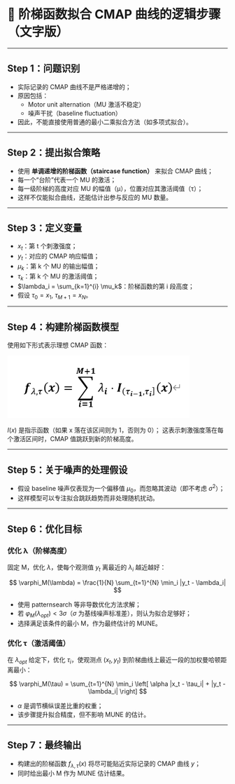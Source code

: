 
# 🧩 阶梯函数拟合 CMAP 曲线的逻辑步骤（文字版）

---

## Step 1：问题识别
- 实际记录的 CMAP 曲线不是严格递增的；
- 原因包括：
  - Motor unit alternation（MU 激活不稳定）
  - 噪声干扰（baseline fluctuation）
- 因此，不能直接使用普通的最小二乘拟合方法（如多项式拟合）。

---

## Step 2：提出拟合策略
- 使用 **单调递增的阶梯函数（staircase function）** 来拟合 CMAP 曲线；
- 每一个“台阶”代表一个 MU 的激活；
- 每一级阶梯的高度对应 MU 的幅值（μ），位置对应其激活阈值（τ）；
- 这样不仅能拟合曲线，还能估计出参与反应的 MU 数量。

---

## Step 3：定义变量
- $x_t$：第 t 个刺激强度；
- $y_t$：对应的 CMAP 响应幅值；
- $\mu_k$：第 k 个 MU 的输出幅值；
- $\tau_k$：第 k 个 MU 的激活阈值；
- $\lambda_i = \sum_{k=1}^{i} \mu_k$：阶梯函数的第 i 段高度；
- 假设 $\tau_0 = x_1$, $\tau_{M+1} = x_N$。

---

## Step 4：构建阶梯函数模型
使用如下形式表示理想 CMAP 函数：

![公式说明](image.png)
  
${I}(x)$ 是指示函数（如果 x 落在该区间则为 1，否则为 0）；
这表示刺激强度落在每个激活区间时，CMAP 值跳跃到新的阶梯高度。


---

## Step 5：关于噪声的处理假设
- 假设 baseline 噪声仅表现为一个偏移值 $\mu_0$，而忽略其波动（即不考虑 $\sigma^2$）；
- 这样模型可以专注拟合跳跃趋势而非处理随机扰动。

---

## Step 6：优化目标

### 优化 λ（阶梯高度）
固定 M，优化 $\lambda$，使每个观测值 $y_t$ 离最近的 $\lambda_i$ 越近越好：

$$
\varphi_M(\lambda) = \frac{1}{N} \sum_{t=1}^{N} \min_i |y_t - \lambda_i|
$$

- 使用 patternsearch 等非导数优化方法求解；
- 若 $\varphi_M(\lambda_{opt}) < 3\sigma$（$\sigma$ 为基线噪声标准差），则认为拟合足够好；
- 选择满足该条件的最小 M，作为最终估计的 MUNE。

### 优化 τ（激活阈值）

在 $\lambda_{opt}$ 给定下，优化 $\tau_i$，使观测点 $(x_t, y_t)$ 到阶梯曲线上最近一段的加权曼哈顿距离最小：

$$
\varphi_M(\tau) = \sum_{t=1}^{N} \min_i \left[ \alpha |x_t - \tau_i| + |y_t - \lambda_i| \right]
$$

- $\alpha$ 是调节横纵误差比重的权重；
- 该步骤提升拟合精度，但不影响 MUNE 的估计。

---

## Step 7：最终输出
- 构建出的阶梯函数 $f_{\lambda,\tau}(x)$ 将尽可能贴近实际记录的 CMAP 曲线 $y$；
- 同时给出最小 M 作为 MUNE 估计结果。
